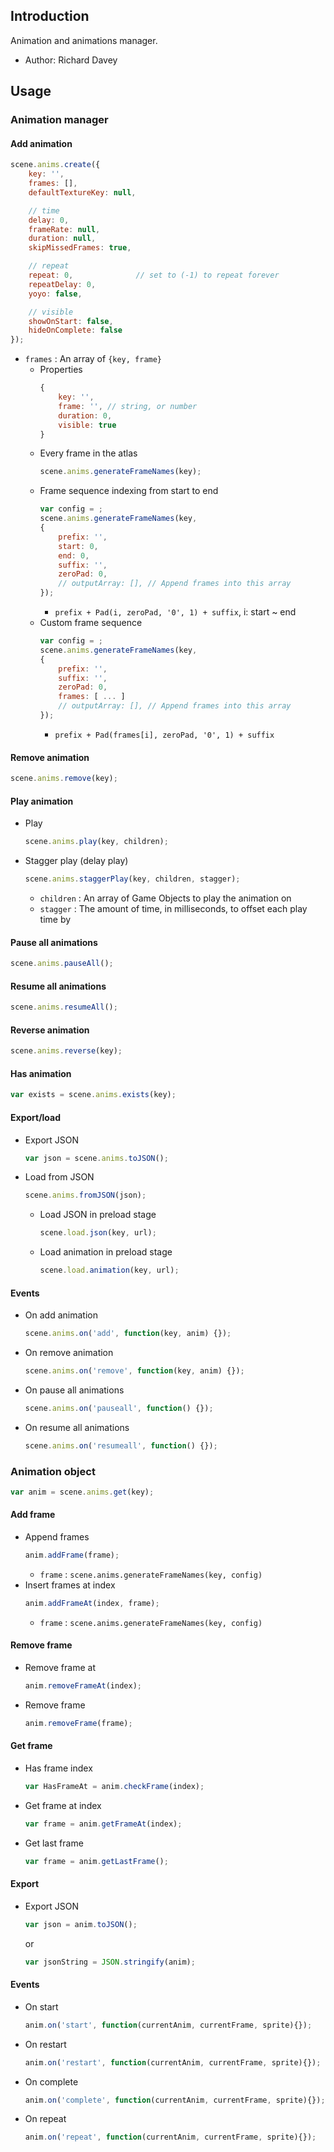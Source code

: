 ## Introduction

Animation and animations manager.

- Author: Richard Davey

## Usage

### Animation manager

#### Add animation

```javascript
scene.anims.create({
    key: '',
    frames: [],
    defaultTextureKey: null,

    // time
    delay: 0,
    frameRate: null,
    duration: null,
    skipMissedFrames: true,

    // repeat
    repeat: 0,              // set to (-1) to repeat forever
    repeatDelay: 0,
    yoyo: false,

    // visible
    showOnStart: false,
    hideOnComplete: false
});
```

- `frames` : An array of `{key, frame}`
    - Properties
        ```javascript
        {
            key: '',
            frame: '', // string, or number
            duration: 0,
            visible: true
        }
        ```
    - Every frame in the atlas
        ```javascript
        scene.anims.generateFrameNames(key);
        ```
    - Frame sequence indexing from start to end
        ```javascript
        var config = ;
        scene.anims.generateFrameNames(key, 
        {
            prefix: '',
            start: 0,
            end: 0,
            suffix: '',
            zeroPad: 0,
            // outputArray: [], // Append frames into this array
        });
        ```
        - `prefix + Pad(i, zeroPad, '0', 1) + suffix`, i: start ~ end
    - Custom frame sequence
        ```javascript
        var config = ;
        scene.anims.generateFrameNames(key, 
        {
            prefix: '',
            suffix: '',
            zeroPad: 0,
            frames: [ ... ]
            // outputArray: [], // Append frames into this array            
        });
        ```
        - `prefix + Pad(frames[i], zeroPad, '0', 1) + suffix`

#### Remove animation

```javascript
scene.anims.remove(key);
```

#### Play animation

- Play
    ```javascript
    scene.anims.play(key, children);
    ```
- Stagger play (delay play)
    ```javascript
    scene.anims.staggerPlay(key, children, stagger);
    ```
    - `children` : An array of Game Objects to play the animation on
    - `stagger` : The amount of time, in milliseconds, to offset each play time by

#### Pause all animations

```javascript
scene.anims.pauseAll();
```

#### Resume all animations

```javascript
scene.anims.resumeAll();
```

#### Reverse animation

```javascript
scene.anims.reverse(key);
```

#### Has animation

```javascript
var exists = scene.anims.exists(key);
```

#### Export/load

- Export JSON
    ```javascript
    var json = scene.anims.toJSON();
    ```
- Load from JSON
    ```javascript
    scene.anims.fromJSON(json);
    ```
    - Load JSON in preload stage
        ```javascript
       scene.load.json(key, url);
       ```
    - Load animation in preload stage
        ```javascript
        scene.load.animation(key, url);
        ```

#### Events

- On add animation
   ```javascript
   scene.anims.on('add', function(key, anim) {});
   ```
- On remove animation
   ```javascript
   scene.anims.on('remove', function(key, anim) {});
   ```
- On pause all animations
   ```javascript
   scene.anims.on('pauseall', function() {});
   ```
- On resume all animations
   ```javascript
   scene.anims.on('resumeall', function() {});
   ```

### Animation object

```javascript
var anim = scene.anims.get(key);
```

#### Add frame

- Append frames
    ```javascript
    anim.addFrame(frame);
    ```
    - `frame` : `scene.anims.generateFrameNames(key, config)`
- Insert frames at index
    ```javascript
    anim.addFrameAt(index, frame);
    ```
    - `frame` : `scene.anims.generateFrameNames(key, config)`

#### Remove frame

- Remove frame at
    ```javascript
    anim.removeFrameAt(index);
    ```
- Remove frame
    ```javascript
    anim.removeFrame(frame);
    ```

#### Get frame

- Has frame index
    ```javascript
    var HasFrameAt = anim.checkFrame(index);
    ```
- Get frame at index
    ```javascript
    var frame = anim.getFrameAt(index);
    ```
- Get last frame
    ```javascript
    var frame = anim.getLastFrame();
    ```

#### Export

- Export JSON
    ```javascript
    var json = anim.toJSON();
    ```
    or
    ```javascript
    var jsonString = JSON.stringify(anim);
    ```

#### Events

- On start
    ```javascript
    anim.on('start', function(currentAnim, currentFrame, sprite){});
    ```
- On restart
    ```javascript
    anim.on('restart', function(currentAnim, currentFrame, sprite){});
    ```
- On complete
    ```javascript
    anim.on('complete', function(currentAnim, currentFrame, sprite){});
    ```
- On repeat
    ```javascript
    anim.on('repeat', function(currentAnim, currentFrame, sprite){});
    ```